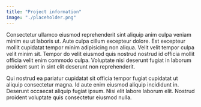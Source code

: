 ```yaml
---
title: "Project information"
image: "./placeholder.png"
---
```


Consectetur ullamco eiusmod reprehenderit sint aliquip anim culpa veniam minim eu ut laboris ut. Aute culpa cillum excepteur dolore. Est excepteur mollit cupidatat tempor minim adipisicing non aliqua. Velit velit tempor culpa velit minim sit. Tempor do velit eiusmod quis nostrud nostrud id officia mollit officia velit enim commodo culpa. Voluptate nisi deserunt fugiat in laborum proident sunt in sint elit deserunt non reprehenderit.

Qui nostrud ea pariatur cupidatat sit officia tempor fugiat cupidatat ut aliquip consectetur magna. Id aute enim eiusmod aliquip incididunt in. Deserunt occaecat aliquip fugiat ipsum. Nisi elit labore laborum elit. Nostrud proident voluptate quis consectetur eiusmod nulla.